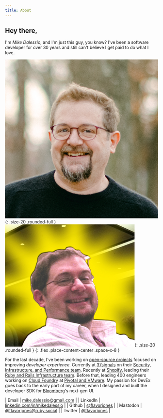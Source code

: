 ```yaml
---
title: About
---
```


## Hey there,

I'm *Mike Dalessio*, and I'm just this guy, you know? I've been a software developer for over 30 years and still can't believe I get paid to do what I love.

![headshot1](assets/2020-12-headshot.png){: .size-20 .rounded-full }
![headshot2](assets/nokogiri-mother-1-crop.png){: .size-20 .rounded-full }
{: .flex .place-content-center .space-x-8 }

For the last decade, I've been working on [open-source projects](projects.html) focused on improving
*developer experience*. Currently at [37signals](https://37signals.com/) on their [Security,
Infrastructure, and Performance team](https://dev.37signals.com/). Recently at
[Shopify](https://shopify.com), leading their [Ruby and Rails Infrastructure
team](https://railsatscale.com). Before that, leading 400 engineers working on [Cloud
Foundry](https://www.cloudfoundry.org/) at [Pivotal and VMware](https://tanzu.vmware.com/). My
passion for DevEx goes back to the early part of my career, when I designed and built the developer
SDK for [Bloomberg](https://bloomberg.com)'s next-gen UI.

| Email | [mike.dalessio<!-- don't spam me -->@<!-- don't spam me -->gmail.com](mailto:mike.dalessio+site%40gmail.com) |
| LinkedIn | [linkedin.com/in/mikedalessio](https://www.linkedin.com/in/mikedalessio/) |
| Github | [@flavorjones](https://github.com/flavorjones) |
| Mastodon | [@flavorjones@ruby.social](https://ruby.social/@flavorjones) |
| Twitter | [@flavorjones](https://x.com/flavorjones) |
